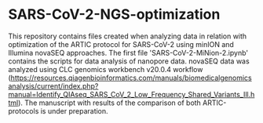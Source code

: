 # SARS-CoV-2-NGS-optimization
This repository contains files created when analyzing data in relation with optimization of the ARTIC protocol for SARS-CoV-2 using minION and Illumina novaSEQ approaches.
The first file 'SARS-CoV-2-MiNion-2.ipynb' contains the scripts for data analysis of nanopore data. novaSEQ data was analyzed using CLC genomics workbench v20.0.4 workflow (https://resources.qiagenbioinformatics.com/manuals/biomedicalgenomicsanalysis/current/index.php?manual=Identify_QIAseq_SARS_CoV_2_Low_Frequency_Shared_Variants_Ill.html).
The manuscript with results of the comparison of both ARTIC-protocols is under preparation. 

